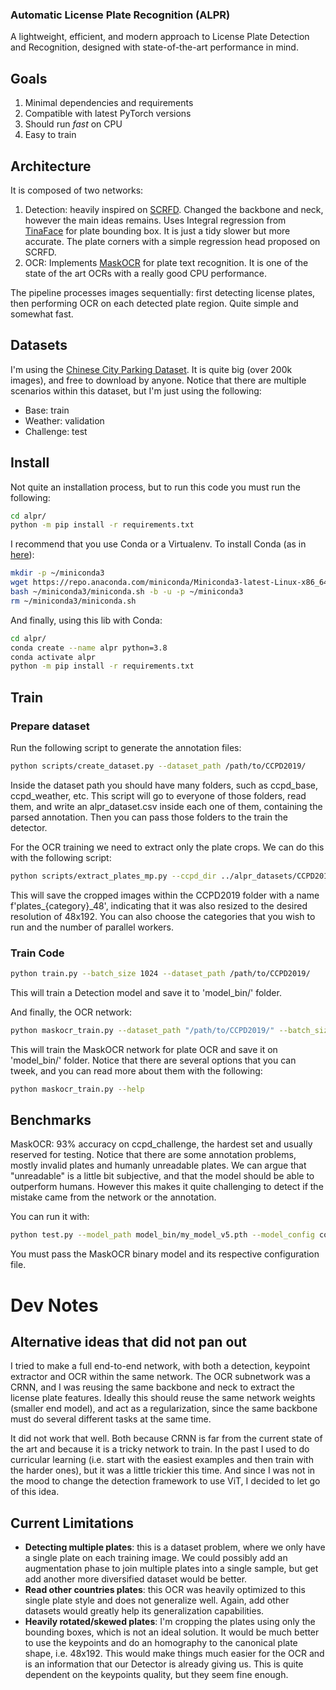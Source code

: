 ### Automatic License Plate Recognition (ALPR)

A lightweight, efficient, and modern approach to License Plate Detection and Recognition, designed with state-of-the-art performance in mind.


## Goals

1. Minimal dependencies and requirements
2. Compatible with latest PyTorch versions
3. Should run *fast* on CPU
4. Easy to train

## Architecture

It is composed of two networks:

1. Detection: heavily inspired on [SCRFD](https://arxiv.org/abs/2105.04714). Changed the backbone and neck, however the main ideas remains. Uses Integral regression from [TinaFace](https://arxiv.org/abs/2011.13183) for plate bounding box. It is just a tidy slower but more accurate. The plate corners with a simple regression head proposed on SCRFD.
2. OCR: Implements [MaskOCR](https://arxiv.org/abs/2206.00311) for plate text recognition. It is one of the state of the art OCRs with a really good CPU performance.


The pipeline processes images sequentially: first detecting license plates, then performing OCR on each detected plate region. Quite simple and somewhat fast.


## Datasets

I'm using the [Chinese City Parking Dataset](https://github.com/detectRecog/CCPD). It is quite big (over 200k images), and free to download by anyone. Notice that there are multiple scenarios within this dataset, but I'm just using the following:

- Base: train
- Weather: validation
- Challenge: test


## Install

Not quite an installation process, but to run this code you must run the following:
```sh
cd alpr/
python -m pip install -r requirements.txt
```

I recommend that you use Conda or a Virtualenv. To install Conda (as in [here](https://docs.anaconda.com/miniconda/)):
```sh
mkdir -p ~/miniconda3
wget https://repo.anaconda.com/miniconda/Miniconda3-latest-Linux-x86_64.sh -O ~/miniconda3/miniconda.sh
bash ~/miniconda3/miniconda.sh -b -u -p ~/miniconda3
rm ~/miniconda3/miniconda.sh
```

And finally, using this lib with Conda:

```sh
cd alpr/
conda create --name alpr python=3.8
conda activate alpr
python -m pip install -r requirements.txt
```

## Train

### Prepare dataset

Run the following script to generate the annotation files:

```sh
python scripts/create_dataset.py --dataset_path /path/to/CCPD2019/
```

Inside the dataset path you should have many folders, such as ccpd_base, ccpd_weather, etc. This script will go to everyone of those folders, read them, and write an alpr_dataset.csv inside each one of them, containing the parsed annotation. Then you can pass those folders to the train the detector.

For the OCR training we need to extract only the plate crops. We can do this with the following script:

```sh
python scripts/extract_plates_mp.py --ccpd_dir ../alpr_datasets/CCPD2019 --categories ccpd_base ccpd_weather ccpd_blur --num_workers 4
```

This will save the cropped images within the CCPD2019 folder with a name f'plates_{category}_48', indicating that it was also resized to the desired resolution of 48x192. You can also choose the categories that you wish to run and the number of parallel workers.


### Train Code


```sh
python train.py --batch_size 1024 --dataset_path /path/to/CCPD2019/
```

This will train a Detection model and save it to 'model_bin/' folder.


And finally, the OCR network:

```sh
python maskocr_train.py --dataset_path "/path/to/CCPD2019/" --batch_size 1024 --img_height 48 --img_width 192 --start_lr 0.001 --aug_strength 2.0 --plateau_thr 2000
```

This will train the MaskOCR network for plate OCR and save it on 'model_bin/' folder. Notice that there are several options that you can tweek, and you can read more about them with the following:

```sh
python maskocr_train.py --help
```

## Benchmarks

MaskOCR: 93% accuracy on ccpd_challenge, the hardest set and usually reserved for testing. Notice that there are some annotation problems, mostly invalid plates and humanly unreadable plates. We can argue that "unreadable" is a little bit subjective, and that the model should be able to outperform humans. However this makes it quite challenging to detect if the mistake came from the network or the annotation.

You can run it with:
```sh
python test.py --model_path model_bin/my_model_v5.pth --model_config configs/v5.json
```

You must pass the MaskOCR binary model and its respective configuration file.


# Dev Notes

## Alternative ideas that did not pan out

I tried to make a full end-to-end network, with both a detection, keypoint extractor and OCR within the same network. The OCR subnetwork was a CRNN, and I was reusing the same backbone and neck to extract the license plate features. Ideally this should reuse the same network weights (smaller end model), and act as a regularization, since the same backbone must do several different tasks at the same time.

It did not work that well. Both because CRNN is far from the current state of the art and because it is a tricky network to train. In the past I used to do curricular learning (i.e. start with the easiest examples and then train with the harder ones), but it was a little trickier this time. And since I was not in the mood to change the detection framework to use ViT, I decided to let go of this idea.


## Current Limitations

- **Detecting multiple plates**: this is a dataset problem, where we only have a single plate on each training image. We could possibly add an augmentation phase to join multiple plates into a single sample, but get add another more diversified dataset would be better.
- **Read other countries plates**: this OCR was heavily optimized to this single plate style and does not generalize well. Again, add other datasets would greatly help its generalization capabilities.
- **Heavily rotated/skewed plates**: I'm cropping the plates using only the bounding boxes, which is not an ideal solution. It would be much better to use the keypoints and do an homography to the canonical plate shape, i.e. 48x192. This would make things much easier for the OCR and is an information that our Detector is already giving us. This is quite dependent on the keypoints quality, but they seem fine enough.